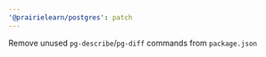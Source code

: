 ```yaml
---
'@prairielearn/postgres': patch
---
```


Remove unused `pg-describe`/`pg-diff` commands from `package.json`
